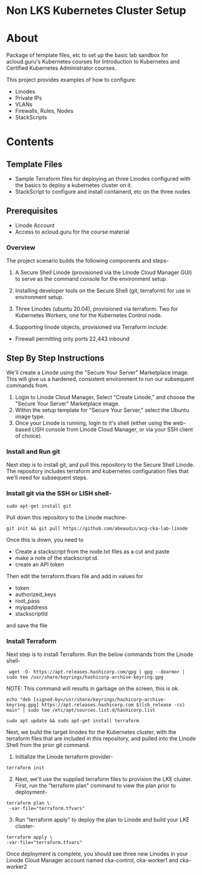 # Non LKS Kubernetes Cluster Setup
# About
Package of template files, etc to set up the basic lab sandbox for acloud.guru's Kubernetes courses for Introduction to Kubernetes and Certified Kubernetes Administrator courses.

This project provides examples of how to configure:
- Linodes
- Private IPs
- VLANs
- Firewalls, Rules, Nodes
- StackScripts
# Contents
## Template Files
- Sample Terraform files for deploying an three Linodes configured with the basics to deploy a kubernetes cluster on it.
- StackScript to configure and install containerd, etc on the three nodes

## Prerequisites
- Linode Account
- Access to acloud.guru for the course material

### Overview
The project scenario builds the following components and steps-

1. A Secure Shell Linode (provisioned via the Linode Cloud Manager GUI) to serve as the command console for the environment setup.

2. Installing developer tools on the Secure Shell (git, terraform) for use in environment setup.

3. Three Linodes (ubuntu 20.04), provisioned via terraform. Two for Kubernetes Workers, one for the Kubernetes Control node. 

4. Supporting linode objects, provisioned via Terraform include:
- Firewall permitting only ports 22,443 inbound

## Step By Step Instructions

We'll create a Linode using the "Secure Your Server" Marketplace image. This will give us a hardened, consistent environment to run our subsequent commands from.

1. Login to Linode Cloud Manager, Select "Create Linode," and choose the "Secure Your Server" Marketplace image.
2. Within the setup template for "Secure Your Server," select the Ubuntu image type.
3. Once your Linode is running, login to it's shell (either using the web-based LISH console from Linode Cloud Manager, or via your SSH client of choice).

### Install and Run git
Next step is to install git, and pull this repository to the Secure Shell Linode. The repository includes terraform and kubernetes configuration files that we'll need for subsequent steps.

### Install git via the SSH or LISH shell-
```
sudo apt-get install git
```

Pull down this repository to the Linode machine-

```
git init && git pull https://github.com/abeaudin/acg-cka-lab-linode
```

Once this is down, you need to 
- Create a stackscript from the node.txt files as a cut and paste
- make a note of the stackscript id.
- create an API token 

Then edit the terraform.tfvars file and add in values for
- token
- authorized_keys
- root_pass
- myipaddress
- stackscriptId

and save the file

### Install Terraform 

Next step is to install Terraform. Run the below commands from the Linode shell-

```
 wget -O- https://apt.releases.hashicorp.com/gpg | gpg --dearmor | sudo tee /usr/share/keyrings/hashicorp-archive-keyring.gpg
 ```
 NOTE: This command will results in garbage on the screen, this is ok.
 ```
 echo "deb [signed-by=/usr/share/keyrings/hashicorp-archive-keyring.gpg] https://apt.releases.hashicorp.com $(lsb_release -cs) main" | sudo tee /etc/apt/sources.list.d/hashicorp.list
 ```
 
 ```
 sudo apt update && sudo apt-get install terraform
 ```
 
 Next, we build the target linodes for the Kubernetes cluster, with the terraform files that are included in this repository, and pulled into the Linode Shell from the prior git command.


1. Initialize the Linode terraform provider-
```
terraform init 
```
2. Next, we'll use the supplied terraform files to provision the LKE cluster. First, run the "terraform plan" command to view the plan prior to deployment-
```
terraform plan \
 -var-file="terraform.tfvars"
```
3. Run "terraform apply" to deploy the plan to Linode and build your LKE cluster-
```
terraform apply \
-var-file="terraform.tfvars"
```
Once deployment is complete, you should see three new Linodes in your Linode Cloud Manager account named cka-control, cka-worker1 and cka-worker2

